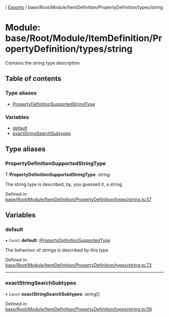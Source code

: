 [](../README.md) / [Exports](../modules.md) / base/Root/Module/ItemDefinition/PropertyDefinition/types/string

# Module: base/Root/Module/ItemDefinition/PropertyDefinition/types/string

Contains the string type description

## Table of contents

### Type aliases

- [PropertyDefinitionSupportedStringType](base_root_module_itemdefinition_propertydefinition_types_string.md#propertydefinitionsupportedstringtype)

### Variables

- [default](base_root_module_itemdefinition_propertydefinition_types_string.md#default)
- [exactStringSearchSubtypes](base_root_module_itemdefinition_propertydefinition_types_string.md#exactstringsearchsubtypes)

## Type aliases

### PropertyDefinitionSupportedStringType

Ƭ **PropertyDefinitionSupportedStringType**: *string*

The string type is described, by, you guessed it, a string

Defined in: [base/Root/Module/ItemDefinition/PropertyDefinition/types/string.ts:57](https://github.com/onzag/itemize/blob/28218320/base/Root/Module/ItemDefinition/PropertyDefinition/types/string.ts#L57)

## Variables

### default

• `Const` **default**: [*IPropertyDefinitionSupportedType*](../interfaces/base_root_module_itemdefinition_propertydefinition_types.ipropertydefinitionsupportedtype.md)

The behaviour of strings is described by this type

Defined in: [base/Root/Module/ItemDefinition/PropertyDefinition/types/string.ts:73](https://github.com/onzag/itemize/blob/28218320/base/Root/Module/ItemDefinition/PropertyDefinition/types/string.ts#L73)

___

### exactStringSearchSubtypes

• `Const` **exactStringSearchSubtypes**: *string*[]

Defined in: [base/Root/Module/ItemDefinition/PropertyDefinition/types/string.ts:59](https://github.com/onzag/itemize/blob/28218320/base/Root/Module/ItemDefinition/PropertyDefinition/types/string.ts#L59)
